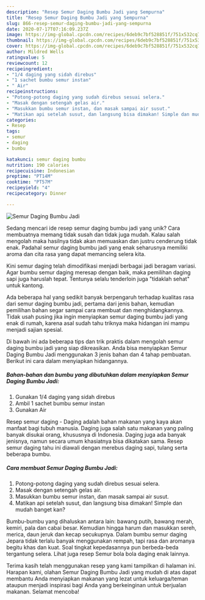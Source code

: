 ```yaml
---
description: "Resep Semur Daging Bumbu Jadi yang Sempurna"
title: "Resep Semur Daging Bumbu Jadi yang Sempurna"
slug: 866-resep-semur-daging-bumbu-jadi-yang-sempurna
date: 2020-07-17T07:16:09.237Z
image: https://img-global.cpcdn.com/recipes/6deb9c7bf528851f/751x532cq70/semur-daging-bumbu-jadi-foto-resep-utama.jpg
thumbnail: https://img-global.cpcdn.com/recipes/6deb9c7bf528851f/751x532cq70/semur-daging-bumbu-jadi-foto-resep-utama.jpg
cover: https://img-global.cpcdn.com/recipes/6deb9c7bf528851f/751x532cq70/semur-daging-bumbu-jadi-foto-resep-utama.jpg
author: Mildred Wells
ratingvalue: 5
reviewcount: 12
recipeingredient:
- "1/4 daging yang sidah direbus"
- "1 sachet bumbu semur instan"
- " Air"
recipeinstructions:
- "Potong-potong daging yang sudah direbus sesuai selera."
- "Masak dengan setengah gelas air."
- "Masukkan bumbu semur instan, dan masak sampai air susut."
- "Matikan api setelah susut, dan langsung bisa dimakan! Simple dan mudah banget kan?"
categories:
- Resep
tags:
- semur
- daging
- bumbu

katakunci: semur daging bumbu 
nutrition: 190 calories
recipecuisine: Indonesian
preptime: "PT14M"
cooktime: "PT57M"
recipeyield: "4"
recipecategory: Dinner

---
```



![Semur Daging Bumbu Jadi](https://img-global.cpcdn.com/recipes/6deb9c7bf528851f/751x532cq70/semur-daging-bumbu-jadi-foto-resep-utama.jpg)

Sedang mencari ide resep semur daging bumbu jadi yang unik? Cara membuatnya memang tidak susah dan tidak juga mudah. Kalau salah mengolah maka hasilnya tidak akan memuaskan dan justru cenderung tidak enak. Padahal semur daging bumbu jadi yang enak seharusnya memiliki aroma dan cita rasa yang dapat memancing selera kita.

Kini semur daging telah dimodifikasi menjadi berbagai jadi beragam variasi. Agar bumbu semur daging meresap dengan baik, maka pemilihan daging sapi juga haruslah tepat. Tentunya selalu tenderloin juga &#34;tidaklah sehat&#34; untuk kantong.

Ada beberapa hal yang sedikit banyak berpengaruh terhadap kualitas rasa dari semur daging bumbu jadi, pertama dari jenis bahan, kemudian pemilihan bahan segar sampai cara membuat dan menghidangkannya. Tidak usah pusing jika ingin menyiapkan semur daging bumbu jadi yang enak di rumah, karena asal sudah tahu triknya maka hidangan ini mampu menjadi sajian spesial.


Di bawah ini ada beberapa tips dan trik praktis dalam mengolah semur daging bumbu jadi yang siap dikreasikan. Anda bisa menyiapkan Semur Daging Bumbu Jadi menggunakan 3 jenis bahan dan 4 tahap pembuatan. Berikut ini cara dalam menyiapkan hidangannya.

<!--inarticleads1-->

##### Bahan-bahan dan bumbu yang dibutuhkan dalam menyiapkan Semur Daging Bumbu Jadi:

1. Gunakan 1/4 daging yang sidah direbus
1. Ambil 1 sachet bumbu semur instan
1. Gunakan  Air


Resep semur daging - Daging adalah bahan makanan yang kaya akan manfaat bagi tubuh manusia. Daging juga salah satu makanan yang paling banyak disukai orang, khususnya di Indonesia. Daging juga ada banyak jenisnya, namun secara umum khasiatnya bisa dikatakan sama. Resep semur daging tahu ini diawali dengan merebus daging sapi, tulang serta beberapa bumbu. 

<!--inarticleads2-->

##### Cara membuat Semur Daging Bumbu Jadi:

1. Potong-potong daging yang sudah direbus sesuai selera.
1. Masak dengan setengah gelas air.
1. Masukkan bumbu semur instan, dan masak sampai air susut.
1. Matikan api setelah susut, dan langsung bisa dimakan! Simple dan mudah banget kan?


Bumbu-bumbu yang dihaluskan antara lain: bawang putih, bawang merah, kemiri, pala dan cabai besar. Kemudian hingga harum dan masukkan sereh, merica, daun jeruk dan kecap secukupnya. Dalam bumbu semur daging Jepara tidak terlalu banyak menggunakan rempah, tapi rasa dan aromanya begitu khas dan kuat. Soal tingkat kepedasannya pun berbeda-beda tergantung selera. Lihat juga resep Semur bola bola daging enak lainnya. 

Terima kasih telah menggunakan resep yang kami tampilkan di halaman ini. Harapan kami, olahan Semur Daging Bumbu Jadi yang mudah di atas dapat membantu Anda menyiapkan makanan yang lezat untuk keluarga/teman ataupun menjadi inspirasi bagi Anda yang berkeinginan untuk berjualan makanan. Selamat mencoba!
